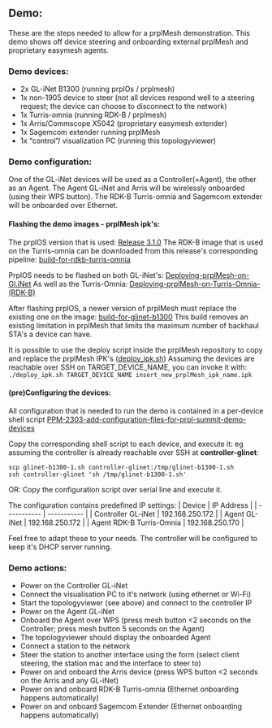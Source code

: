 ## **Demo:**
These are the steps needed to allow for a prplMesh demonstration.
This demo shows off device steering and onboarding external prplMesh and proprietary easymesh agents.

### **Demo devices:**
- 2x GL-iNet B1300 (running prplOs / prplmesh)
- 1x non-1905 device to steer (not all devices respond well to a steering request; the device can choose to disconnect to the network)
- 1x Turris-omnia (running RDK-B / prplmesh)
- 1x Arris/Commscope X5042 (proprietary easymesh extender)
- 1x Sagemcom extender running prplMesh
- 1x “control”/ visualization PC (running this topologyviewer)

### **Demo configuration:**
One of the GL-iNet devices will be used as a Controller(+Agent), the other as an Agent.
The Agent GL-iNet and Arris will be wirelessly onboarded (using their WPS button).
The RDK-B Turris-omnia and Sagemcom extender will be onboarded over Ethernet.

#### **Flashing the demo images - prplMesh ipk's:**
The prplOS version that is used: [Release 3.1.0](https://gitlab.com/prpl-foundation/prplmesh/prplMesh/-/releases/3.1.0)
The RDK-B image that is used on the Turris-omnia can be downloaded from this release's corresponding pipeline: [build-for-rdkb-turris-omnia](https://gitlab.com/prpl-foundation/prplmesh/prplMesh/-/jobs/3120295567)

PrplOS needs to be flashed on both GL-iNet's: [Deploying-prplMesh-on-Gl.iNet](https://gitlab.com/prpl-foundation/prplmesh/prplMesh/-/wikis/Deploying-prplMesh-on-Gl.iNet)
As well as the Turris-Omnia: [Deploying-prplMesh-on-Turris-Omnia-(RDK-B)](https://gitlab.com/prpl-foundation/prplmesh/prplMesh/-/wikis/Deploying-prplMesh-on-Turris-Omnia-(RDK-B))

After flashing prplOS, a newer version of prplMesh must replace the existing one on the image: [build-for-glinet-b1300](https://gitlab.com/prpl-foundation/prplmesh/prplMesh/-/jobs/3189663642)
This build removes an existing limitation in prplMesh that limits the maximum number of backhaul STA's a device can have.

It is possible to use the deploy script inside the prplMesh repository to copy and replace the prplMesh IPK's ([deploy_ipk.sh](https://gitlab.com/prpl-foundation/prplmesh/prplMesh/-/raw/master/tools/deploy_ipk.sh))
Assuming the devices are reachable over SSH on TARGET_DEVICE_NAME, you can invoke it with:
`./deploy_ipk.sh TARGET_DEVICE_NAME insert_new_prplMesh_ipk_name.ipk`

#### **(pre)Configuring the devices:**
All configuration that is needed to run the demo is contained in a per-device shell script [PPM-2303-add-configuration-files-for-prpl-summit-demo-devices](https://gitlab.com/prpl-foundation/prplmesh/prplMesh/-/tree/feature/PPM-2303-add-configuration-files-for-prpl-summit-demo-devices/ci/configuration/demo/prpl_summit_2022)

Copy the corresponding shell script to each device, and execute it:
eg assuming the controller is already reachable over SSH at **controller-glinet**:
```
scp glinet-b1300-1.sh controller-glinet:/tmp/glinet-b1300-1.sh
ssh controller-glinet 'sh /tmp/glinet-b1300-1.sh'
```

OR:
Copy the configuration script over serial line and execute it.

The configuration contains predefined IP settings:
| Device | IP Address |
| ----------- | ----------- |
| Controller GL-iNet | 192.168.250.172 |
| Agent GL-iNet | 192.168.250.172 |
| Agent RDK-B Turris-Omnia | 192.168.250.170 |

Feel free to adapt these to your needs.
The controller will be configured to keep it's DHCP server running.

### **Demo actions:**
- Power on the Controller GL-iNet
- Connect the visualisation PC to it's network (using ethernet or Wi-Fi)
- Start the topologyviewer (see above) and connect to the controller IP
- Power on the Agent GL-iNet
- Onboard the Agent over WPS (press mesh button <2 seconds on the Controller; press mesh button 5 seconds on the Agent)
- The topologyviewer should display the onboarded Agent
- Connect a station to the network
- Steer the station to another interface using the form (select client steering, the station mac and the interface to steer to)
- Power on and onboard the Arris device (press WPS button <2 seconds on the Arris and any GL-iNet)
- Power on and onboard RDK-B Turris-omnia (Ethernet onboarding happens automatically)
- Power on and onboard Sagemcom Extender (Ethernet onboarding happens automatically)
